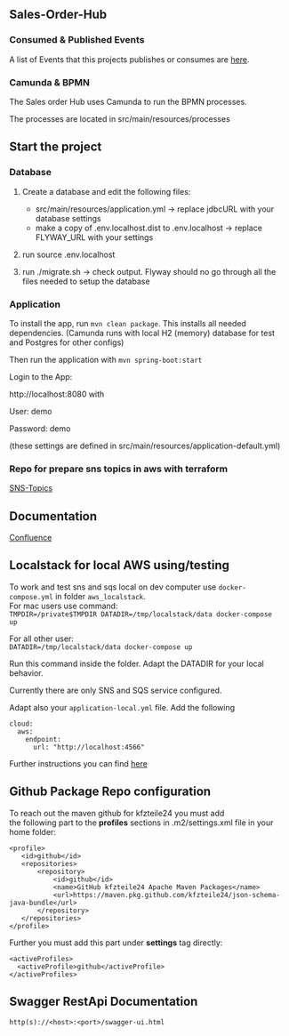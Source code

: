 ## Sales-Order-Hub

### Consumed & Published Events 

A list of Events that this projects publishes or consumes are [here](https://kfzteile24.atlassian.net/wiki/x/NgB9Y).

### Camunda & BPMN

The Sales order Hub uses Camunda to run the BPMN processes.

The processes are located in src/main/resources/processes

## Start the project

### Database

1. Create a database and edit the following files:
    * src/main/resources/application.yml -> replace jdbcURL with your database settings
    * make a copy of .env.localhost.dist to .env.localhost -> replace FLYWAY_URL with your settings
    
2. run source .env.localhost
3. run ./migrate.sh -> check output. Flyway should no go through all the files needed to setup the database

### Application

To install the app, run ```mvn clean package```. This installs all needed dependencies. (Camunda runs with local H2 (memory) database for test and Postgres for other configs)

Then run the application with ```mvn spring-boot:start``` 

Login to the App:

http://localhost:8080 with
 
User: demo

Password: demo

(these settings are defined in src/main/resources/application-default.yml)

### Repo for prepare sns topics in aws with terraform

[SNS-Topics](https://github.com/kfzteile24/soh-sns-topics)

## Documentation

[Confluence](https://kfzteile24.atlassian.net/wiki/spaces/IT/pages/574554350/Sales+Order+Hub)

## Localstack for local AWS using/testing
To work and test sns and sqs local on dev computer use `docker-compose.yml` in folder `aws_localstack`.  
For mac users use command:  
<code>TMPDIR=/private$TMPDIR DATADIR=/tmp/localstack/data docker-compose up</code>

For all other user:  
<code>DATADIR=/tmp/localstack/data docker-compose up</code>

Run this command inside the folder.
Adapt the DATADIR for your local behavior.

Currently there are only SNS and SQS service configured.

Adapt also your `application-local.yml` file. Add the following

```
cloud:
  aws:
    endpoint:
      url: "http://localhost:4566"
```

Further instructions you can find [here](aws_localstack/README.md)

## Github Package Repo configuration
To reach out the maven github for kfzteile24 you must add  
the following part to the **profiles** sections in .m2/settings.xml file in your home folder:
```
<profile>
   <id>github</id>
   <repositories>
       <repository>
           <id>github</id>
           <name>GitHub kfzteile24 Apache Maven Packages</name>
           <url>https://maven.pkg.github.com/kfzteile24/json-schema-java-bundle</url>
       </repository>
   </repositories>
</profile>
```

Further you must add this part under **settings** tag directly:
```
<activeProfiles>
  <activeProfile>github</activeProfile>
</activeProfiles>
```

## Swagger RestApi Documentation
```
http(s)://<host>:<port>/swagger-ui.html
```




